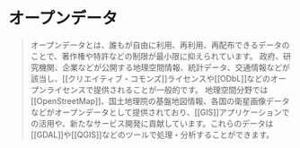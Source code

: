 # オープンデータ

> オープンデータとは、誰もが自由に利用、再利用、再配布できるデータのことで、著作権や特許などの制限が最小限に抑えられています。
> 政府、研究機関、企業などが公開する地理空間情報、統計データ、交通情報などが該当し、[[クリエイティブ・コモンズ]]ライセンスや[[ODbL]]などのオープンライセンスで提供されることが一般的です。
> 地理空間分野では[[OpenStreetMap]]、国土地理院の基盤地図情報、各国の衛星画像データなどがオープンデータとして提供されており、[[GIS]]アプリケーションでの活用や、新たなサービス開発に貢献しています。これらのデータは[[GDAL]]や[[QGIS]]などのツールで処理・分析することができます。

